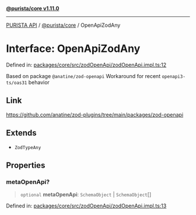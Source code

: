 [**@purista/core v1.11.0**](../README.md)

***

[PURISTA API](../../../packages.md) / [@purista/core](../README.md) / OpenApiZodAny

# Interface: OpenApiZodAny

Defined in: [packages/core/src/zodOpenApi/zodOpenApi.impl.ts:12](https://github.com/puristajs/purista/blob/master/packages/core/src/zodOpenApi/zodOpenApi.impl.ts#L12)

Based on package `@anatine/zod-openapi`
Workaround for recent `openapi3-ts/oas31` behavior

## Link

https://github.com/anatine/zod-plugins/tree/main/packages/zod-openapi

## Extends

- `ZodTypeAny`

## Properties

### metaOpenApi?

> `optional` **metaOpenApi**: `SchemaObject` \| `SchemaObject`[]

Defined in: [packages/core/src/zodOpenApi/zodOpenApi.impl.ts:13](https://github.com/puristajs/purista/blob/master/packages/core/src/zodOpenApi/zodOpenApi.impl.ts#L13)
